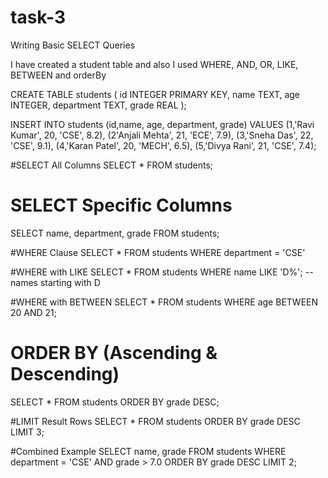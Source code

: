 # task-3
 Writing Basic SELECT Queries



I have created a student table and also I used WHERE, AND, OR, LIKE, BETWEEN and orderBy    

CREATE TABLE students (
    id INTEGER PRIMARY KEY,
    name TEXT,
    age INTEGER,
    department TEXT,
    grade REAL
);

INSERT INTO students (id,name, age, department, grade) VALUES
(1,'Ravi Kumar', 20, 'CSE', 8.2),
(2'Anjali Mehta', 21, 'ECE', 7.9),
(3,'Sneha Das', 22, 'CSE', 9.1),
(4,'Karan Patel', 20, 'MECH', 6.5),
(5,'Divya Rani', 21, 'CSE', 7.4);

#SELECT All Columns
SELECT * FROM students;

# SELECT Specific Columns
SELECT name, department, grade FROM students;

#WHERE Clause
SELECT * FROM students
WHERE department = 'CSE'

#WHERE with LIKE
SELECT * FROM students
WHERE name LIKE 'D%';  -- names starting with D

#WHERE with BETWEEN
SELECT * FROM students
WHERE age BETWEEN 20 AND 21;

# ORDER BY (Ascending & Descending)
SELECT * FROM students
ORDER BY grade DESC;

#LIMIT Result Rows
SELECT * FROM students
ORDER BY grade DESC
LIMIT 3;

#Combined Example
SELECT name, grade FROM students
WHERE department = 'CSE' AND grade > 7.0
ORDER BY grade DESC
LIMIT 2;
